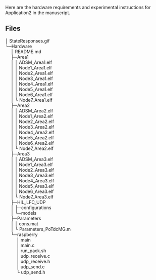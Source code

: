 


Here are the hardware requirements and experimental instructions for Application2 in the manuscript.

## Files


│ StateResponses.gif  
└─Hardware  
&emsp;   │  README.md   
&emsp;   ├─Area1  
&emsp;   │  │  ADSM_Area1.elf  
&emsp;   │  │  Node1_Area1.elf  
&emsp;   │  │  Node2_Area1.elf  
&emsp;   │  │  Node3_Area1.elf  
&emsp;   │  │  Node4_Area1.elf  
&emsp;   │  │  Node5_Area1.elf  
&emsp;   │  │  Node6_Area1.elf  
&emsp;   │  └  Node7_Area1.elf   
&emsp;   ├─Area2  
&emsp;   │  │  ADSM_Area2.elf  
&emsp;   │  │  Node1_Area2.elf  
&emsp;   │  │  Node2_Area2.elf  
&emsp;   │  │  Node3_Area2.elf  
&emsp;   │  │  Node4_Area2.elf  
&emsp;   │  │  Node5_Area2.elf  
&emsp;   │  │  Node6_Area2.elf  
&emsp;   │  └  Node7_Area2.elf          
&emsp;   ├─Area3  
&emsp;   │  │  ADSM_Area3.elf  
&emsp;   │  │  Node1_Area3.elf  
&emsp;   │  │  Node2_Area3.elf  
&emsp;   │  │  Node3_Area3.elf  
&emsp;   │  │  Node4_Area3.elf  
&emsp;   │  │  Node5_Area3.elf  
&emsp;   │  │  Node6_Area3.elf  
&emsp;   │  └  Node7_Area3.elf  
&emsp;   ├─HIL_LFC_UDP  
&emsp;   │  ├─configurations  
&emsp;   │  └─models  
&emsp;   ├─Parameters  
&emsp;   │  │  cons.mat  
&emsp;   │  └  Parameters_PoTdcMG.m  
&emsp;   └─raspberry  
&emsp; &emsp;  │  main  
&emsp; &emsp;  │  main.c  
&emsp; &emsp;  │  run_pack.sh  
&emsp; &emsp;  │  udp_receive.c  
&emsp;  &emsp; │  udp_receive.h  
&emsp;  &emsp; │  udp_send.c  
&emsp; &emsp;  └  udp_send.h          

